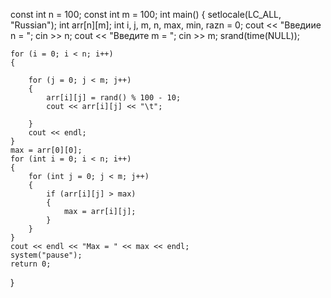 const int n = 100;
const int m = 100;
int main()
{
    setlocale(LC_ALL, "Russian");
    int arr[n][m];
    int i, j, m, n, max, min, razn = 0;
    cout << "Введиие n = ";
    cin >> n;
    cout << "Введите m = ";
    cin >> m;
    srand(time(NULL));

    for (i = 0; i < n; i++)
    {

        for (j = 0; j < m; j++)
        {
            arr[i][j] = rand() % 100 - 10;
            cout << arr[i][j] << "\t";

        }
        cout << endl;
    }
    max = arr[0][0];
    for (int i = 0; i < n; i++)
    {
        for (int j = 0; j < m; j++)
        {
            if (arr[i][j] > max)
            {
                max = arr[i][j];
            }
        }
    }
    cout << endl << "Max = " << max << endl;
    system("pause");
    return 0;
}
